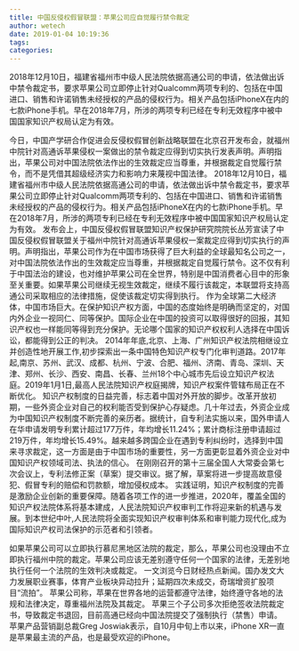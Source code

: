 ```yaml
---
title: 中国反侵权假冒联盟：苹果公司应自觉履行禁令裁定
author: wetech
date: 2019-01-04 10:19:36
tags: 
categories: 
---
```

2018年12月10日，福建省福州市中级人民法院依据高通公司的申请，依法做出诉中禁令裁定书，要求苹果公司立即停止针对Qualcomm两项专利的、包括在中国进口、销售和许诺销售未经授权的产品的侵权行为。相关产品包括iPhoneX在内的七款iPhone手机。早在2018年7月，所涉的两项专利已经在专利无效程序中被中国国家知识产权局认定为有效。
<!-- more -->
今日，中国产学研合作促进会反侵权假冒创新战略联盟在北京召开发布会，就福州中院针对高通诉苹果侵权一案做出的禁令裁定应得到切实执行发表声明。声明指出，苹果公司对中国法院依法作出的生效裁定应当尊重，并根据裁定自觉履行禁令，而不是凭借其超级经济实力和影响力来蔑视中国法律。
2018年12月10日，福建省福州市中级人民法院依据高通公司的申请，依法做出诉中禁令裁定书，要求苹果公司立即停止针对Qualcomm两项专利的、包括在中国进口、销售和许诺销售未经授权的产品的侵权行为。相关产品包括iPhoneX在内的七款iPhone手机。早在2018年7月，所涉的两项专利已经在专利无效程序中被中国国家知识产权局认定为有效。
发布会上，中国反侵权假冒联盟知识产权保护研究院院长丛芳宣读了中国反侵权假冒联盟关于福州中院针对高通诉苹果侵权一案裁定应得到切实执行的声明。声明指出，苹果公司作为在中国市场获得了巨大利益的全球最知名公司之一，对中国法院依法作出的生效裁定应当尊重，并根据裁定自觉履行禁令。这不仅有利于中国法治的建设，也对维护苹果公司在全世界，特别是中国消费者心目中的形象至关重要。如果苹果公司继续无视生效裁定，继续不履行该裁定，本联盟将支持高通公司采取相应的法律措施，促使该裁定切实得到执行。
作为全球第二大经济体，中国市场巨大。在保护知识产权方面，中国的态度始终是明确而坚定的，对国内外企业一视同仁、同等保护。国际企业在中国的投资可以取得很好的回报，其知识产权也一样能同等得到充分保护。无论哪个国家的知识产权权利人选择在中国诉讼，都能得到公正的判决。
2014年年底,北京、上海、广州知识产权法院相继设立并创造性地开展工作,初步探索出一条中国特色知识产权专门化审判道路。2017年起,南京、苏州、武汉、成都、杭州、宁波、合肥、福州、济南、青岛、深圳、天津、郑州、长沙、西安、南昌、长春、兰州18个中心城市先后设立知识产权法庭。2019年1月1日,最高人民法院知识产权庭揭牌，知识产权案件管辖布局正在不断优化。
知识产权制度的日益完善，标志着中国对外开放的脚步。改革开放初期，一些外资企业对自己的权利能否受到保护心存疑虑。几十年过去，外资企业成为中国知识产权制度不断完善的亲历者。据统计，自专利法实施以来，国外申请人在华申请发明专利累计超过177万件，年均增长11.24%；累计商标注册申请超过219万件，年均增长15.49%。越来越多跨国企业在遇到专利纠纷时，选择到中国来寻求裁定，这一方面是由于中国市场的重要性，另一方面更彰显着外资企业对中国知识产权领域司法、执法的信心。
在刚刚召开的第十三届全国人大常委会第七次会议上，专利法修正案（草案）提交审议。据了解，草案将进一步提高故意侵犯、假冒专利的赔偿和罚款额，增加侵权成本。
实践证明，知识产权制度的完善是激励企业创新的重要保障。随着各项工作的进一步推进，2020年，覆盖全国的知识产权法院体系将基本建成，人民法院知识产权审判工作将迎来新的机遇与发展。到本世纪中叶,人民法院将全面实现知识产权审判体系和审判能力现代化,成为国际知识产权司法保护的示范者和引领者。
 
 
如果苹果公司可以立即执行慕尼黑地区法院的裁定，那么，苹果公司也没理由不立即执行福州中院的裁定。苹果公司应该无差别遵守任何一个国家的法律，无差别地执行任何一个法院的生效判决或裁定。
一文浏览今日财经热点新闻。国办发文大力发展职业赛事，体育产业板块异动拉升；延期四次未成交，奇瑞增资扩股项目“流拍”。
苹果公司称，苹果在世界各地的运营都遵守法律，始终遵守各地的法规和法律决定，尊重福州法院及其裁定。
苹果三个子公司多次拒绝签收法院裁定书，导致裁定书退回，目前高通已经向中国法院提交了强制执行（禁售）申请。
苹果产品营销副总裁Greg Joswiak表示，自10月中旬上市以来，iPhone XR一直是苹果最主流的产品，也是最受欢迎的iPhone。

